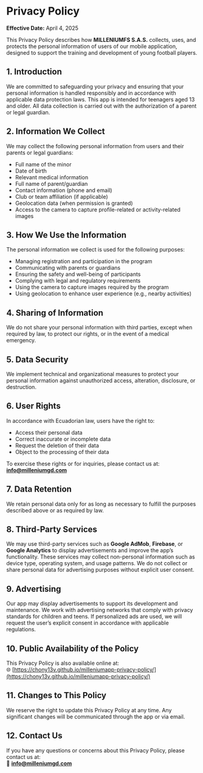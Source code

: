 # Privacy Policy

**Effective Date:** April 4, 2025

This Privacy Policy describes how **MILLENIUMFS S.A.S.** collects, uses, and protects the personal information of users of our mobile application, designed to support the training and development of young football players.

## 1. Introduction

We are committed to safeguarding your privacy and ensuring that your personal information is handled responsibly and in accordance with applicable data protection laws. This app is intended for teenagers aged 13 and older. All data collection is carried out with the authorization of a parent or legal guardian.

## 2. Information We Collect

We may collect the following personal information from users and their parents or legal guardians:

- Full name of the minor  
- Date of birth  
- Relevant medical information  
- Full name of parent/guardian  
- Contact information (phone and email)  
- Club or team affiliation (if applicable)  
- Geolocation data (when permission is granted)  
- Access to the camera to capture profile-related or activity-related images

## 3. How We Use the Information

The personal information we collect is used for the following purposes:

- Managing registration and participation in the program  
- Communicating with parents or guardians  
- Ensuring the safety and well-being of participants  
- Complying with legal and regulatory requirements  
- Using the camera to capture images required by the program  
- Using geolocation to enhance user experience (e.g., nearby activities)

## 4. Sharing of Information

We do not share your personal information with third parties, except when required by law, to protect our rights, or in the event of a medical emergency.

## 5. Data Security

We implement technical and organizational measures to protect your personal information against unauthorized access, alteration, disclosure, or destruction.

## 6. User Rights

In accordance with Ecuadorian law, users have the right to:

- Access their personal data  
- Correct inaccurate or incomplete data  
- Request the deletion of their data  
- Object to the processing of their data

To exercise these rights or for inquiries, please contact us at: **info@milleniumgd.com**

## 7. Data Retention

We retain personal data only for as long as necessary to fulfill the purposes described above or as required by law.

## 8. Third-Party Services

We may use third-party services such as **Google AdMob**, **Firebase**, or **Google Analytics** to display advertisements and improve the app’s functionality. These services may collect non-personal information such as device type, operating system, and usage patterns. We do not collect or share personal data for advertising purposes without explicit user consent.

## 9. Advertising

Our app may display advertisements to support its development and maintenance. We work with advertising networks that comply with privacy standards for children and teens. If personalized ads are used, we will request the user’s explicit consent in accordance with applicable regulations.

## 10. Public Availability of the Policy

This Privacy Policy is also available online at:  
🌐 [https://chony13v.github.io/milleniumapp-privacy-policy/](https://chony13v.github.io/milleniumapp-privacy-policy/)

## 11. Changes to This Policy

We reserve the right to update this Privacy Policy at any time. Any significant changes will be communicated through the app or via email.

## 12. Contact Us

If you have any questions or concerns about this Privacy Policy, please contact us at:  
📧 **info@milleniumgd.com**
